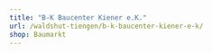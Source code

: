 ```yaml
---
title: "B-K Baucenter Kiener e.K."
url: /waldshut-tiengen/b-k-baucenter-kiener-e-k/
shop: Baumarkt
---
```


